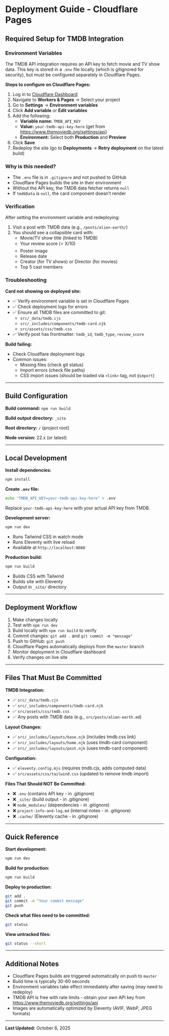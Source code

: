 # Deployment Guide - Cloudflare Pages

## Required Setup for TMDB Integration

### Environment Variables

The TMDB API integration requires an API key to fetch movie and TV show data. This key is stored in a `.env` file locally (which is gitignored for security), but must be configured separately in Cloudflare Pages.

**Steps to configure on Cloudflare Pages:**

1. Log in to [Cloudflare Dashboard](https://dash.cloudflare.com/)
2. Navigate to **Workers & Pages** → Select your project
3. Go to **Settings** → **Environment variables**
4. Click **Add variable** or **Edit variables**
5. Add the following:
   - **Variable name:** `TMDB_API_KEY`
   - **Value:** `your-tmdb-api-key-here` (get from https://www.themoviedb.org/settings/api)
   - **Environment:** Select both **Production** and **Preview**
6. Click **Save**
7. Redeploy the site (go to **Deployments** → **Retry deployment** on the latest build)

### Why is this needed?

- The `.env` file is in `.gitignore` and not pushed to GitHub
- Cloudflare Pages builds the site in their environment
- Without the API key, the TMDB data fetcher returns `null`
- If `tmdbData` is `null`, the card component doesn't render

### Verification

After setting the environment variable and redeploying:

1. Visit a post with TMDB data (e.g., `/posts/alien-earth/`)
2. You should see a collapsible card with:
   - Movie/TV show title (linked to TMDB)
   - Your review score (⭐ X/10)
   - Poster image
   - Release date
   - Creator (for TV shows) or Director (for movies)
   - Top 5 cast members

### Troubleshooting

**Card not showing on deployed site:**
- ✅ Verify environment variable is set in Cloudflare Pages
- ✅ Check deployment logs for errors
- ✅ Ensure all TMDB files are committed to git:
  - `src/_data/tmdb.cjs`
  - `src/_includes/components/tmdb-card.njk`
  - `src/assets/css/tmdb.css`
- ✅ Verify post has frontmatter: `tmdb_id`, `tmdb_type`, `review_score`

**Build failing:**
- Check Cloudflare deployment logs
- Common issues:
  - Missing files (check git status)
  - Import errors (check file paths)
  - CSS import issues (should be loaded via `<link>` tag, not `@import`)

---

## Build Configuration

**Build command:** `npm run build`

**Build output directory:** `_site`

**Root directory:** `/` (project root)

**Node version:** 22.x (or latest)

---

## Local Development

**Install dependencies:**
```bash
npm install
```

**Create `.env` file:**
```bash
echo "TMDB_API_KEY=your-tmdb-api-key-here" > .env
```
Replace `your-tmdb-api-key-here` with your actual API key from TMDB.

**Development server:**
```bash
npm run dev
```
- Runs Tailwind CSS in watch mode
- Runs Eleventy with live reload
- Available at `http://localhost:8080`

**Production build:**
```bash
npm run build
```
- Builds CSS with Tailwind
- Builds site with Eleventy
- Output in `_site/` directory

---

## Deployment Workflow

1. Make changes locally
2. Test with `npm run dev`
3. Build locally with `npm run build` to verify
4. Commit changes: `git add .` and `git commit -m "message"`
5. Push to GitHub: `git push`
6. Cloudflare Pages automatically deploys from the `master` branch
7. Monitor deployment in Cloudflare dashboard
8. Verify changes on live site

---

## Files That Must Be Committed

**TMDB Integration:**
- ✅ `src/_data/tmdb.cjs`
- ✅ `src/_includes/components/tmdb-card.njk`
- ✅ `src/assets/css/tmdb.css`
- ✅ Any posts with TMDB data (e.g., `src/posts/alien-earth.md`)

**Layout Changes:**
- ✅ `src/_includes/layouts/base.njk` (includes tmdb.css link)
- ✅ `src/_includes/layouts/home.njk` (uses tmdb-card component)
- ✅ `src/_includes/layouts/post.njk` (uses tmdb-card component)

**Configuration:**
- ✅ `eleventy.config.mjs` (requires tmdb.cjs, adds computed data)
- ✅ `src/assets/css/tailwind.css` (updated to remove tmdb import)

**Files That Should NOT Be Committed:**
- ❌ `.env` (contains API key - in .gitignore)
- ❌ `_site/` (build output - in .gitignore)
- ❌ `node_modules/` (dependencies - in .gitignore)
- ❌ `project-info-and-log.md` (internal notes - in .gitignore)
- ❌ `.cache/` (Eleventy cache - in .gitignore)

---

## Quick Reference

**Start development:**
```bash
npm run dev
```

**Build for production:**
```bash
npm run build
```

**Deploy to production:**
```bash
git add .
git commit -m "Your commit message"
git push
```

**Check what files need to be committed:**
```bash
git status
```

**View untracked files:**
```bash
git status --short
```

---

## Additional Notes

- Cloudflare Pages builds are triggered automatically on push to `master`
- Build time is typically 30-60 seconds
- Environment variables take effect immediately after saving (may need to redeploy)
- TMDB API is free with rate limits - obtain your own API key from https://www.themoviedb.org/settings/api
- Images are automatically optimized by Eleventy (AVIF, WebP, JPEG formats)

---

**Last Updated:** October 6, 2025
